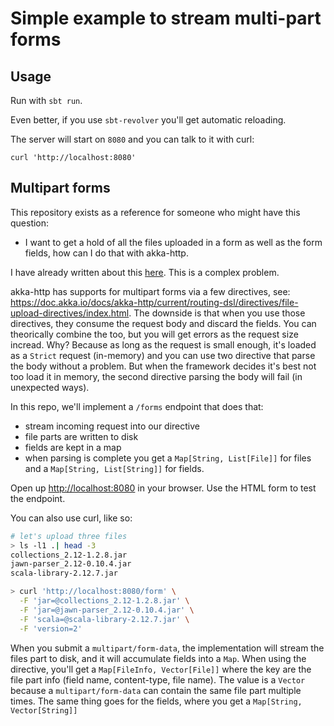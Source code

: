 # Simple example to stream multi-part forms

## Usage

Run with `sbt run`.

Even better, if you use `sbt-revolver` you'll get automatic reloading.

The server will start on `8080` and you can talk to it with curl:

```
curl 'http://localhost:8080'
```

## Multipart forms

This repository exists as a reference for someone who might have this question:

* I want to get a hold of all the files uploaded in a form as well as the form fields, how can I do that with akka-http.

I have already written about this [here](https://davidfrancoeur.com/post/akka-http-multipart-form/). This is a complex problem.

akka-http has supports for multipart forms via a few directives, see: https://doc.akka.io/docs/akka-http/current/routing-dsl/directives/file-upload-directives/index.html. The downside is that when you use those directives, they consume the request body and discard the fields. You can theorically combine the too, but you will get errors as the request size incread. Why? Because as long as the request is small enough, it's loaded as a `Strict` request (in-memory) and you can use two directive that parse the body without a problem. But when the framework decides it's best not too load it in memory, the second directive parsing the body will fail (in unexpected ways).

In this repo, we'll implement a `/forms` endpoint that does that:

* stream incoming request into our directive
* file parts are written to disk
* fields are kept in a map
* when parsing is complete you get a `Map[String, List[File]]` for files and a `Map[String, List[String]]` for fields.

Open up [http://localhost:8080](http://localhost:8080) in your browser. Use the HTML form to test the endpoint.

You can also use curl, like so:

```bash
# let's upload three files
> ls -l1 .| head -3
collections_2.12-1.2.8.jar
jawn-parser_2.12-0.10.4.jar
scala-library-2.12.7.jar

> curl 'http://localhost:8080/form' \
  -F 'jar=@collections_2.12-1.2.8.jar' \
  -F 'jar=@jawn-parser_2.12-0.10.4.jar' \
  -F 'scala=@scala-library-2.12.7.jar' \
  -F 'version=2'
```

When you submit a `multipart/form-data`, the implementation will stream the files part to disk, and it will accumulate fields into a `Map`. When using the directive, you'll get a `Map[FileInfo, Vector[File]]` where the key are the file part info (field name, content-type, file name). The value is a `Vector` because a `multipart/form-data` can contain the same file part multiple times. The same thing goes for the fields, where you get a `Map[String, Vector[String]]`